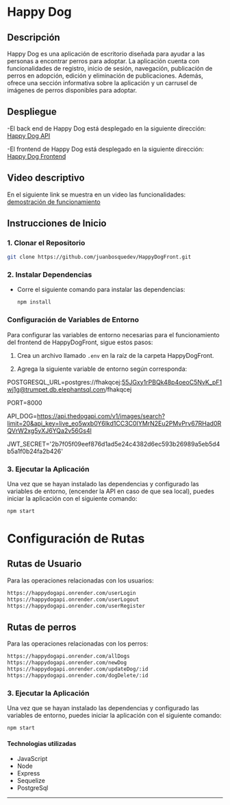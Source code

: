 # Happy Dog

## Descripción

Happy Dog es una aplicación de escritorio diseñada para ayudar a las personas a encontrar perros para adoptar. La aplicación cuenta con funcionalidades de registro, inicio de sesión, navegación, publicación de perros en adopción, edición y eliminación de publicaciones. Además, ofrece una sección informativa sobre la aplicación y un carrusel de imágenes de perros disponibles para adoptar.

## Despliegue

-El back end de Happy Dog está desplegado en la siguiente dirección: [Happy Dog API](https://happydogapi.onrender.com/)

-El frontend de Happy Dog está desplegado en la siguiente dirección: [Happy Dog Frontend](https://happy-dog-front.vercel.app/)

## Video descriptivo

En el siguiente link se muestra en un video las funcionalidades: [demostración de funcionamiento](https://www.youtube.com/watch?v=LJfkwNTY9RU)

## Instrucciones de Inicio

### 1. Clonar el Repositorio

```bash
git clone https://github.com/juanbosquedev/HappyDogFront.git
```

### 2. Instalar Dependencias

- Corre el siguiente comando para instalar las dependencias:
  ```bash
  npm install
  ```

### Configuración de Variables de Entorno

Para configurar las variables de entorno necesarias para el funcionamiento del frontend de HappyDogFront, sigue estos pasos:

1. Crea un archivo llamado `.env` en la raíz de la carpeta HappyDogFront.

2. Agrega la siguiente variable de entorno según corresponda:

POSTGRESQL_URL=postgres://fhakqcej:55JGxy1rPBQk48p4oeoC5NvK_pF1wj1g@trumpet.db.elephantsql.com/fhakqcej

PORT=8000

API_DOG=https://api.thedogapi.com/v1/images/search?limit=20&api_key=live_eo5wxb0Y6lkd1CC3C0IYMrN2Eu2PMvPrv67RHad0RQVrW2xg5yXJ6YQa2v56Gs4l

JWT_SECRET='2b7f05f09eef876d1ad5e24c4382d6ec593b26989a5eb5d4b5a1f0b24fa2b426'

### 3. Ejecutar la Aplicación

Una vez que se hayan instalado las dependencias y configurado las variables de entorno, (encender la API en caso de que sea local), puedes iniciar la aplicación con el siguiente comando:

```bash
npm start
```

# Configuración de Rutas

## Rutas de Usuario

Para las operaciones relacionadas con los usuarios:


```bash
https://happydogapi.onrender.com/userLogin
https://happydogapi.onrender.com/userLogout
https://happydogapi.onrender.com/userRegister

```

## Rutas de perros

Para las operaciones relacionadas con los perros:

```bash
https://happydogapi.onrender.com/allDogs
https://happydogapi.onrender.com/newDog
https://happydogapi.onrender.com/updateDog/:id
https://happydogapi.onrender.com/dogDelete/:id


```

### 3. Ejecutar la Aplicación

Una vez que se hayan instalado las dependencias y configurado las variables de entorno, puedes iniciar la aplicación con el siguiente comando:

```bash
npm start
```


#### Technologias utilizadas

- JavaScript
- Node
- Express
- Sequelize
- PostgreSql


---


